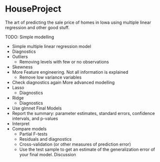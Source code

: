 # HouseProject
The art of predicting the sale price of homes in Iowa using multiple linear regression and other good stuff.

TODO:
Simple modelling
  * Simple multiple linear regression model
  * Diagnostics
  * Outliers
    - Removing levels with few or no observations
  * Skewness
  * More Feature engineering. Not all information is explained
    - Remove low variance variables
  * Check diagnostics again
More advanced modelling
  * Lasso
    - Diagnostics
  * Ridge
    - Diagnostics
  * Use glmnet
Final Models
  * Report the summary: parameter estimates, standard errors, confidence intervals, and p-values
  * Interpret
  * Compare models
    - Partial F-tests
    - Residuals and diagnostics
    - Cross-validation (or other measures of prediction error)
    - Use the test sample to get an estimate of the generalization error of your final model.
 Discussion
  

